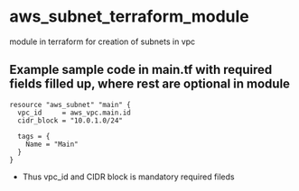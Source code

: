 # aws_subnet_terraform_module
module in terraform for creation of subnets in vpc


## Example sample code in main.tf with required fields filled up, where rest are optional in module 

```
resource "aws_subnet" "main" {
  vpc_id     = aws_vpc.main.id
  cidr_block = "10.0.1.0/24"

  tags = {
    Name = "Main"
  }
}
```

- Thus vpc_id and CIDR block is mandatory required fileds